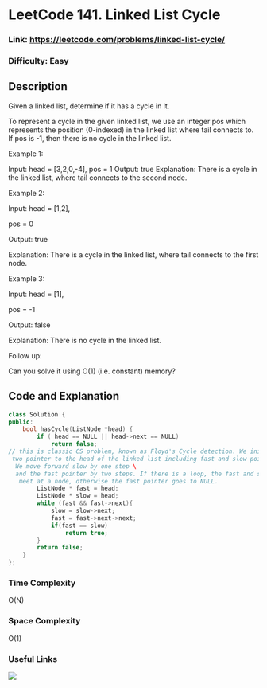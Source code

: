 # LeetCode 141. Linked List Cycle

### Link: https://leetcode.com/problems/linked-list-cycle/

### Difficulty: Easy

## Description

Given a linked list, determine if it has a cycle in it.

To represent a cycle in the given linked list, we use an integer pos which represents the position (0-indexed) in the linked list where tail connects to. If pos is -1, then there is no cycle in the linked list.



Example 1:

Input: head = [3,2,0,-4], pos = 1
Output: true
Explanation: There is a cycle in the linked list, where tail connects to the second node.


Example 2:

Input: head = [1,2],

pos = 0

Output: true

Explanation: There is a cycle in the linked list, where tail connects to the first node.


Example 3:

Input: head = [1],

pos = -1

Output: false

Explanation: There is no cycle in the linked list.

Follow up:

Can you solve it using O(1) (i.e. constant) memory?

## Code and Explanation

```cpp
class Solution {
public:
    bool hasCycle(ListNode *head) {
        if ( head == NULL || head->next == NULL)
            return false;
// this is classic CS problem, known as Floyd's Cycle detection. We initialize \
 two pointer to the head of the linked list including fast and slow pointers.\
  We move forward slow by one step \
  and the fast pointer by two steps. If there is a loop, the fast and slow will \
   meet at a node, otherwise the fast pointer goes to NULL.
        ListNode * fast = head;
        ListNode * slow = head;
        while (fast && fast->next){
            slow = slow->next;
            fast = fast->next->next;
            if(fast == slow)
                return true;
        }
        return false;
    }
};
```

### Time Complexity
O(N)

### Space Complexity
O(1)

### Useful Links

[![](http://img.youtube.com/vi/zbozWoMgKW0/0.jpg)](http://www.youtube.com/watch?v=zbozWoMgKW0 "")

